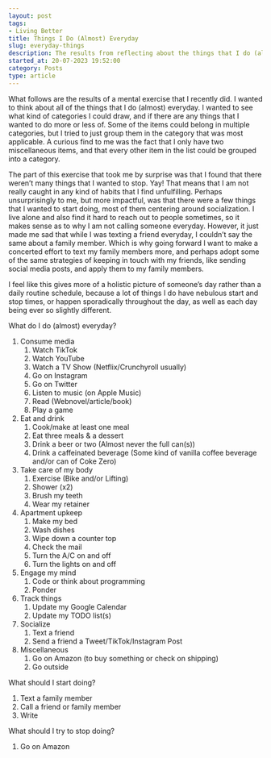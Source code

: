 ```yaml
---
layout: post
tags:
- Living Better
title: Things I Do (Almost) Everyday
slug: everyday-things
description: The results from reflecting about the things that I do (almost) everyday.
started_at: 20-07-2023 19:52:00
category: Posts
type: article
---
```


What follows are the results of a mental exercise that I recently did. I wanted to think about all of the things that I do (almost) everyday. I wanted to see what kind of categories I could draw, and if there are any things that I wanted to do more or less of. Some of the items could belong in multiple categories, but I tried to just group them in the category that was most applicable. A curious find to me was the fact that I only have two miscellaneous items, and that every other item in the list could be grouped into a category.

The part of this exercise that took me by surprise was that I found that there weren’t many things that I wanted to stop. Yay! That means that I am not really caught in any kind of habits that I find unfulfilling. Perhaps unsurprisingly to me, but more impactful, was that there were a few things that I wanted to start doing, most of them centering around socialization. I live alone and also find it hard to reach out to people sometimes, so it makes sense as to why I am not calling someone everyday. However, it just made me sad that while I was texting a friend everyday, I couldn’t say the same about a family member. Which is why going forward I want to make a concerted effort to text my family members more, and perhaps adopt some of the same strategies of keeping in touch with my friends, like sending social media posts, and apply them to my family members.

I feel like this gives more of a holistic picture of someone’s day rather than a daily routine schedule, because a lot of things I do have nebulous start and stop times, or happen sporadically throughout the day, as well as each day being ever so slightly different.

What do I do (almost) everyday?
1. Consume media
    1. Watch TikTok
    2. Watch YouTube
    3. Watch a TV Show (Netflix/Crunchyroll usually)
    4. Go on Instagram
    5. Go on Twitter
    6. Listen to music (on Apple Music)
    7. Read (Webnovel/article/book)
    8. Play a game
2. Eat and drink
    1. Cook/make at least one meal
    2. Eat three meals & a dessert
    3. Drink a beer or two (Almost never the full can(s))
    4. Drink a caffeinated beverage (Some kind of vanilla coffee beverage and/or can of Coke Zero)
3. Take care of my body
    1. Exercise (Bike and/or Lifting)
    2. Shower (x2)
    3. Brush my teeth
    4. Wear my retainer
4. Apartment upkeep
    1. Make my bed
    2. Wash dishes
    3. Wipe down a counter top
    4. Check the mail
    5. Turn the A/C on and off
    6. Turn the lights on and off
5. Engage my mind
    1. Code or think about programming
    2. Ponder
6. Track things
    1. Update my Google Calendar
    2. Update my TODO list(s)
7. Socialize
    1. Text a friend
    2. Send a friend a Tweet/TikTok/Instagram Post
8. Miscellaneous
    1. Go on Amazon (to buy something or check on shipping)
    2. Go outside

What should I start doing?
1. Text a family member
2. Call a friend or family member
3. Write

What should I try to stop doing?
1. Go on Amazon